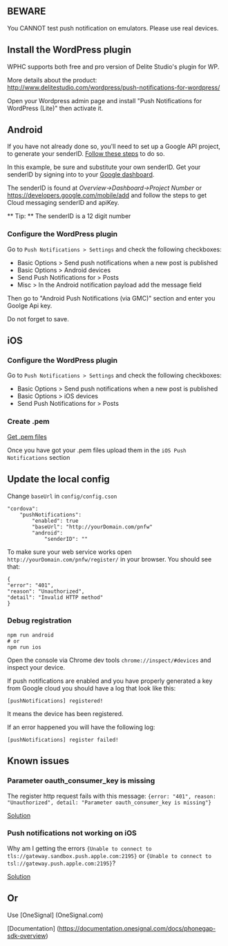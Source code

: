 ## BEWARE

You CANNOT test push notification on emulators. Please use real devices.

## Install the WordPress plugin

WPHC supports both free and pro version of Delite Studio's plugin for WP.

More details about the product: <http://www.delitestudio.com/wordpress/push-notifications-for-wordpress/>

Open your Wordpress admin page and install "Push Notifications for WordPress (Lite)" then activate it.

## Android

If you have not already done so, you'll need to set up a Google API project, to generate your senderID. [Follow these steps](http://developer.android.com/guide/google/gcm/gs.html) to do so.

In this example, be sure and substitute your own senderID. Get your senderID by signing into to your [Google dashboard](https://code.google.com/apis/console/).

The senderID is found at *Overview->Dashboard->Project Number* or <https://developers.google.com/mobile/add> and follow the steps to get Cloud messaging senderID and apiKey.

** Tip: ** The senderID is a 12 digit number

### Configure the WordPress plugin

Go to ```Push Notifications > Settings``` and check the following checkboxes:

* Basic Options > Send push notifications when a new post is published
* Basic Options > Android devices
* Send Push Notifications for > Posts
* Misc > In the Android notification payload add the message field

Then go to "Android Push Notifications (via GMC)" section and enter you Goolge Api key.

Do not forget to save.

## iOS

### Configure the WordPress plugin

Go to ```Push Notifications > Settings``` and check the following checkboxes:

* Basic Options > Send push notifications when a new post is published
* Basic Options > iOS devices
* Send Push Notifications for > Posts

### Create .pem

[Get .pem files](http://stackoverflow.com/questions/21250510/generate-pem-file-used-to-setup-apple-push-notification)

Once you have got your .pem files upload them in the ```iOS Push Notifications``` section

## Update the local config

Change `baseUrl` in `config/config.cson`

```
"cordova":
    "pushNotifications":
        "enabled": true
        "baseUrl": "http://yourDomain.com/pnfw"
        "android":
            "senderID": ""
```

To make sure your web service works open `http://yourDomain.com/pnfw/register/` in your browser. You should see that:

```
{
"error": "401",
"reason": "Unauthorized",
"detail": "Invalid HTTP method"
}
```

### Debug registration

```
npm run android
# or
npm run ios
```

Open the console via Chrome dev tools ```chrome://inspect/#devices``` and inspect your device.

If push notifications are enabled and you have properly generated a key from Google cloud you should have a log that look like this:

`[pushNotifications] registered!`

It means the device has been registered.

If an error happened you will have the following log:

`[pushNotifications] register failed!`

## Known issues

### Parameter oauth_consumer_key is missing

The register http request fails with this message: `{error: "401", reason: "Unauthorized", detail: "Parameter oauth_consumer_key is missing"}`

[Solution](https://wordpress.org/support/topic/not-connect-the-android-app-to-wordpress-site-using-register-api)

### Push notifications not working on iOS

Why am I getting the errors `{Unable to connect to tls://gateway.sandbox.push.apple.com:2195}` or `{Unable to connect to tsl://gateway.push.apple.com:2195}`?

[Solution](http://stackoverflow.com/questions/1444355/iphone-push-notification-unable-to-connect-to-the-ssl-server)

 ## Or   
 Use [OneSignal] (OneSignal.com)  

 [Documentation] (https://documentation.onesignal.com/docs/phonegap-sdk-overview) 
